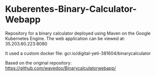 # Kuberentes-Binary-Calculator-Webapp

Repository for a binary calculator deployed using Maven on the Google Kubernetes Engine.
The web application can be viewed at: 35.203.60.223:8080 <br>

It used a custom docker file: gcr.io/digital-yeti-381604/binarycalculator

Based on the original repository: https://github.com/wavedoo/Binarycalculatorwebapp/
